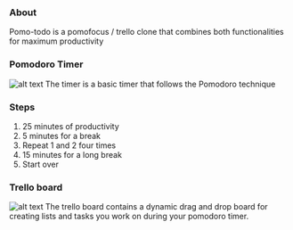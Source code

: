 ### About

Pomo-todo is a pomofocus / trello clone that combines both functionalities for maximum productivity

### Pomodoro Timer

![alt text](https://ik.imagekit.io/wvlrlc0tr/Portfolio/Pomotodo/image1.png?updatedAt=1708458279431)
The timer is a basic timer that follows the Pomodoro technique

### Steps

1. 25 minutes of productivity
1. 5 minutes for a break
1. Repeat 1 and 2 four times
1. 15 minutes for a long break
1. Start over

### Trello board

![alt text](https://ik.imagekit.io/wvlrlc0tr/Portfolio/Pomotodo/image.png?updatedAt=1708458251148)
The trello board contains a dynamic drag and drop board for creating lists and tasks you work on during your pomodoro timer.
